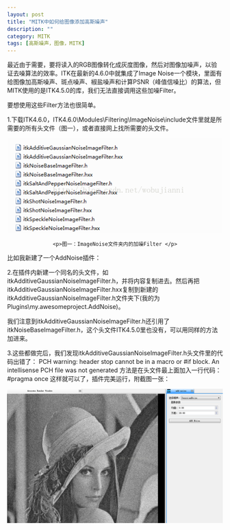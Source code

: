 ```yaml
---
layout: post
title: "MITK中如何给图像添加高斯噪声"
description: ""
category: MITK
tags: [高斯噪声，图像，MITK]
---
```


最近由于需要，要将读入的RGB图像转化成灰度图像，然后对图像加噪声，以验证去噪算法的效率。ITK在最新的4.6.0中就集成了Image Noise一个模块，里面有给图像加高斯噪声、斑点噪声、椒盐噪声和计算PSNR（峰值信噪比）的算法，但MITK使用的是ITK4.5.0的库，我们无法直接调用这些加噪Filter。

要想使用这些Filter方法也很简单。

1.下载ITK4.6.0，ITK4.6.0\Modules\Filtering\ImageNoise\include文件里就是所需要的所有头文件（图一），或者直接网上找所需要的头文件。
  <div align="center">
    <img src="https://github.com/WindTom/imagestom/blob/master/guassian1.png?raw=true">

    <p>图一：ImageNoise文件夹内的加噪Filter </p>
  </div>

比如我新建了一个AddNoise插件：

2.在插件内新建一个同名的头文件，如itkAdditiveGaussianNoiseImageFilter.h，并将内容复制进去。然后再把itkAdditiveGaussianNoiseImageFilter.hxx复制到新建的itkAdditiveGaussianNoiseImageFilter.h文件夹下(我的为Plugins\my.awesomeproject.AddNoise)。

我们注意到itkAdditiveGaussianNoiseImageFilter.h还引用了itkNoiseBaseImageFilter.h，这个头文件ITK4.5.0里也没有，可以用同样的方法加进来。

3.这些都做完后，我们发现itkAdditiveGaussianNoiseImageFilter.h头文件里的代码出错了：
PCH warning: header stop cannot be in a macro or #if block. An intellisense PCH file was not generated
方法是在头文件最上面加入一行代码：#pragma once
这样就可以了，插件完美运行，附截图一张：

   <div align="center">
      <img src="https://github.com/WindTom/imagestom/blob/master/guassian2.png?raw=true">
   </div>